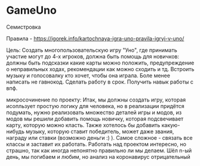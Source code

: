 # GameUno

Семистровка

Правила - https://igorek.info/kartochnaya-igra-uno-pravila-igryi-v-uno/

Цель: Создать многопользовательскую игру "Уно", где принимать участие могут до 4-х игроков, должна быть помощь для новичков: должны быть подсказки какие карты можно положить, предупреждение о неправильных ходах, рекомендации как можно сходить и тд.
Встроить музыку и голосовалку кто хочет, чтобы она играла.
Боле менее написать не гавнокод.
Сделать работу в срок.
Получить навык работы с впф.

микросочинение по проекту:
Итак, мы должны создать игру, которая исопльзует простую логику для человека, но в реализации придётся подумать,
нужно реализовать множество деталей игры и модов, из модов мы решили добавить помощь новичку,
которая подсвечивает карту, которую можно класть.
Также хотелось бы добавить какую-нибудь музыку, которую ставит победитель,
может даже звания, награду или ставки (возможно деньги :) ).
Самое сложное - связать все классы и заставит их работать.
Работать над проектом интересно, но страшно, так как иногда непонятно правильно ли мы делаем.
Шёл n-ый день, мы погибаем и любим, но анализ на коронавирус отрицательный 


